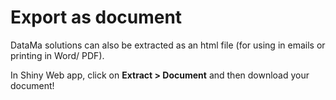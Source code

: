 # Export as document

DataMa solutions can also be extracted as an html file (for using in emails or printing in Word/ PDF).

In Shiny Web app, click on **Extract > Document** and then download your document!
